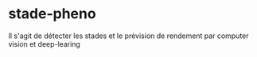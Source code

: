 # stade-pheno
Il s'agit de détecter les stades et le prévision de rendement par computer vision et deep-learing
